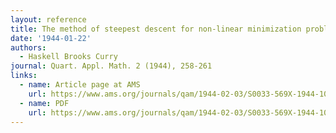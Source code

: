 ```yaml
---
layout: reference
title: The method of steepest descent for non-linear minimization problems
date: '1944-01-22'
authors:
  - Haskell Brooks Curry
journal: Quart. Appl. Math. 2 (1944), 258-261
links:
  - name: Article page at AMS
    url: https://www.ams.org/journals/qam/1944-02-03/S0033-569X-1944-10667-3/
  - name: PDF
    url: https://www.ams.org/journals/qam/1944-02-03/S0033-569X-1944-10667-3/S0033-569X-1944-10667-3.pdf
---
```

